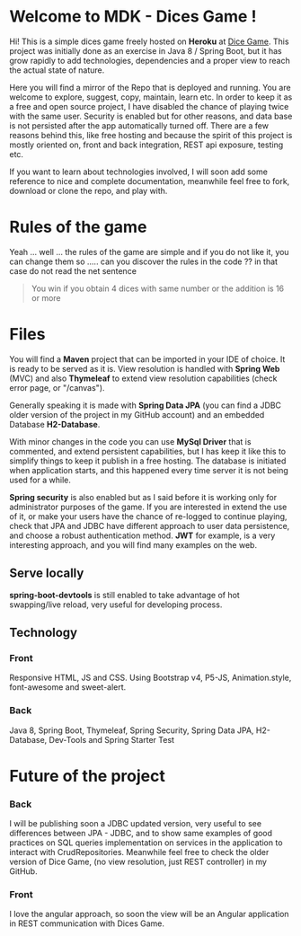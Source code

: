 # Welcome to MDK - Dices Game !

Hi! This is a simple dices game freely hosted on **Heroku** at   [Dice Game](https://dices-game-jpa.herokuapp.com/). 
This project was initially done as an exercise in Java 8 / Spring Boot, but it has grow rapidly to add technologies, dependencies and a proper view to reach the actual state of nature.

Here you will find a mirror of the Repo that is deployed and running. You are welcome to explore, suggest, copy, maintain, learn etc. In order to keep it as a free and open source project, I have disabled the chance of playing twice with the same user. Security is enabled but for other reasons, and data base is not persisted after the app automatically turned off.
There are a few reasons behind this, like free hosting and because the spirit of this project is mostly oriented on, front and back integration, REST api exposure, testing etc.

If you want to learn about technologies involved, I will soon add some reference to nice and complete documentation, meanwhile feel free to fork, download or clone the repo, and play with. 

# Rules of the game
Yeah ... well ... the rules of the game are simple and if you do not like it, you can change them so ..... can you discover the rules in the code ?? in that case do not read the net sentence
> You win if you obtain 4 dices with same number or the addition is 16 or more
 
# Files 

You will find a **Maven** project that can be imported in your IDE of choice. It is ready to be served as it is. View resolution is handled with **Spring Web** (MVC) and also **Thymeleaf** to extend view resolution capabilities (check error page, or "/canvas").  

Generally speaking it is made with **Spring Data JPA** (you can find a JDBC older version of the project in my GitHub account) and an embedded Database **H2-Database**.

With minor changes in the code you can use **MySql Driver** that is commented, and extend persistent  capabilities, but I has keep it like this to simplify things to keep it publish in a free hosting. The database is initiated when application starts, and this happened every time server it is not being used for a while.

**Spring security** is also enabled but as I said before it is working only for administrator purposes of the game. If you are interested in extend the use of it, or make your users have the chance of re-logged to continue playing, check that JPA and JDBC have different approach to user data persistence, and choose a robust authentication method. **JWT** for example, is a very interesting approach, and you will find many examples on the web.

## Serve locally

**spring-boot-devtools** is still enabled to take advantage of hot swapping/live reload, very useful for developing process.

## Technology
### Front 
Responsive HTML, JS and CSS. Using Bootstrap v4, P5-JS, Animation.style, font-awesome and sweet-alert.
### Back
Java 8, Spring Boot, Thymeleaf, Spring Security, Spring Data JPA, H2-Database, Dev-Tools and Spring Starter Test


# Future of the project

### Back
I will be publishing soon a JDBC updated version, very useful to see differences between JPA - JDBC, and to show same examples of good practices on SQL queries implementation on services in the application to interact with  CrudRepositories. Meanwhile feel free to check the older version of Dice Game, (no view resolution, just REST controller) in my GitHub.

### Front
I love the angular approach, so soon the view will be an Angular application in REST communication with Dices Game. 


